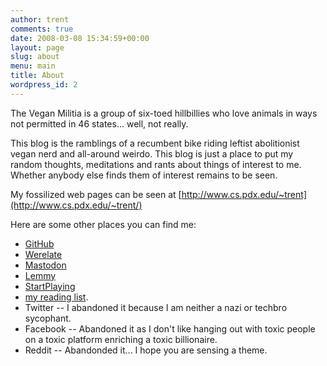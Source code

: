 ```yaml
---
author: trent
comments: true
date: 2008-03-08 15:34:59+00:00
layout: page
slug: about
menu: main
title: About
wordpress_id: 2
---
```


The Vegan Militia is a group of six-toed hillbillies who love animals in ways not permitted in 46 states... well, not really.

This blog is the ramblings of a recumbent bike riding leftist abolitionist vegan nerd and all-around weirdo.  This blog is just a place to put my random thoughts, meditations and rants about things of interest to me.  Whether anybody else finds them of interest remains to be seen.

My fossilized web pages can be seen at [http://www.cs.pdx.edu/~trent](http://www.cs.pdx.edu/~trent/)

Here are some other places you can find me:

* [GitHub](https://github.com/trentfisher)
* [Werelate](https://www.werelate.org/wiki/User:Trentf)
* [Mastodon](https://dice.camp/@trent)
* [Lemmy](https://vegantheoryclub.org/u/trent)
* [StartPlaying](https://startplaying.games/gm/trent)
* [my reading list](https://docs.google.com/spreadsheets/d/1v61Fkm4171wrBZuY32y-h2ZX_2ldl50AV0ZoK0hrTCE/edit?usp=sharing).
* Twitter -- I abandoned it because I am neither a nazi or techbro sycophant.
* Facebook -- Abandoned it as I don't like hanging out with toxic people on a toxic platform enriching a toxic billionaire.
* Reddit -- Abandonded it... I hope you are sensing a theme.

